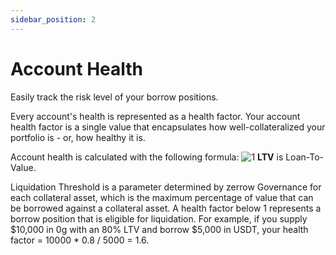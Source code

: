```yaml
---
sidebar_position: 2
---
```


# Account Health

Easily track the risk level of your borrow positions.

Every account's health is represented as a health factor. Your account health factor is a single value that encapsulates how well-collateralized your portfolio is - or, how healthy it is.

Account health is calculated with the following formula:
![1](img/image.avif "1")
**LTV** is Loan-To-Value.

Liquidation Threshold is a parameter determined by zerrow Governance for each collateral asset, which is the maximum percentage of value that can be borrowed against a collateral asset. A health factor below 1 represents a borrow position that is eligible for liquidation.
For example, if you supply $10,000 in 0g with an 80% LTV and borrow $5,000 in USDT, your health factor = 10000 * 0.8 / 5000 = 1.6.

